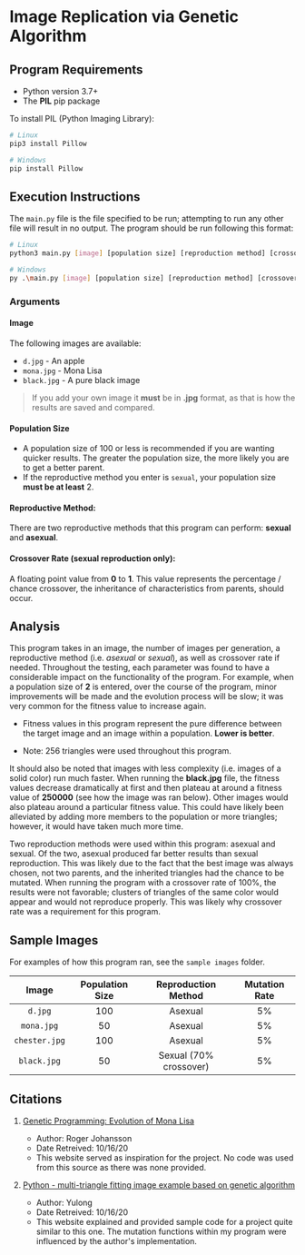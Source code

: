 # Image Replication via Genetic Algorithm

## Program Requirements

- Python version 3.7+
- The **PIL** pip package

To install PIL (Python Imaging Library):

```bash
# Linux
pip3 install Pillow

# Windows
pip install Pillow
```

## Execution Instructions

The `main.py` file is the file specified to be run; attempting to run any other file will result in no output. The program should be run following this format:

```bash
# Linux
python3 main.py [image] [population size] [reproduction method] [crossover rate]

# Windows
py .\main.py [image] [population size] [reproduction method] [crossover rate]
```

### Arguments

#### Image

The following images are available:

- `d.jpg` - An apple
- `mona.jpg` - Mona Lisa
- `black.jpg` - A pure black image

> If you add your own image it **must** be in **.jpg** format, as that is how the results are saved and compared.
    
#### Population Size

- A population size of 100 or less is recommended if you are wanting quicker results. The greater the population size, the more likely you are to get a better parent.
- If the reproductive method you enter is `sexual`, your population size **must be at least** 2.

#### Reproductive Method:

There are two reproductive methods that this program can perform: **sexual** and **asexual**.

#### Crossover Rate (sexual reproduction only):

A floating point value from **0** to **1**. This value represents the percentage / chance crossover, the inheritance of characteristics from parents, should occur.

## Analysis

This program takes in an image, the number of images per generation, a reproductive method (i.e. *asexual* or *sexual*), as well as crossover rate if needed. Throughout the testing, each parameter was found to have a considerable impact on the functionality of the program. For example, when a population size of **2** is entered, over the course of the program, minor improvements will be made and the evolution process will be slow; it was very common for the fitness value to increase again.

- Fitness values in this program represent the pure difference between the target image and an image within a population. **Lower is better**.

- Note: 256 triangles were used throughout this program.

It should also be noted that images with less complexity (i.e. images of a solid color) run much faster. When running the **black.jpg** file, the fitness values decrease dramatically at first and then plateau at around a fitness value of **250000** (see how the image was ran below). Other images would also plateau around a particular fitness value. This could have likely been alleviated by adding more members to the population or more triangles; however, it would have taken much more time.

Two reproduction methods were used within this program: asexual and sexual. Of the two, asexual produced far better results than sexual reproduction. This was likely due to the fact that the best image was always chosen, not two parents, and the inherited triangles had the chance to be mutated. When running the program with a crossover rate of 100%, the results were not favorable; clusters of triangles of the same color would appear and would not reproduce properly. This was likely why crossover rate was a requirement for this program.

## Sample Images

For examples of how this program ran, see the `sample images` folder.

| Image         | Population Size | Reproduction Method    | Mutation Rate  
| :-----------: | :-------------: | :--------------------: | :-----------: 
| `d.jpg`       | 100             | Asexual                | 5% 
| `mona.jpg`    | 50              | Asexual                | 5% 
| `chester.jpg` | 100             | Asexual                | 5% 
| `black.jpg`   | 50              | Sexual (70% crossover) | 5%

## Citations

1. [Genetic Programming: Evolution of Mona Lisa](https://rogerjohansson.blog/2008/12/07/genetic-programming-evolution-of-mona-lisa/)
    - Author: Roger Johansson
    - Date Retreived: 10/16/20
    - This website served as inspiration for the project. No code was used from this source as there was none provided.

2. [Python - multi-triangle fitting image example based on genetic algorithm](https://www.cnblogs.com/yu-long/p/11974213.html)
    - Author: Yulong
    - Date Retreived: 10/16/20
    - This website explained and provided sample code for a project quite similar to this one. The mutation functions within my program were influenced by the author's implementation.